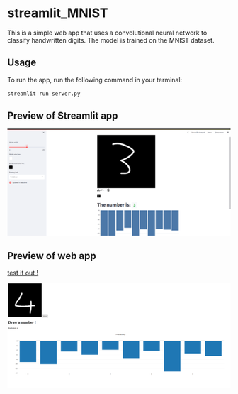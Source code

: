 # streamlit_MNIST

This is a simple web app that uses a convolutional neural network to classify handwritten digits. The model is trained on the MNIST dataset.

## Usage

To run the app, run the following command in your terminal:

```bash
streamlit run server.py
```

## Preview of Streamlit app

![demo](Screenshot.png)

## Preview of web app

[test it out !](https://colvertyety.github.io/streamlit_MNIST/)

![demo](Screenshot2.png)
